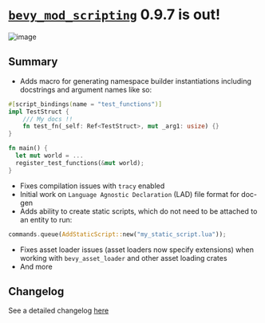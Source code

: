 # [`bevy_mod_scripting`](https://github.com/makspll/bevy_mod_scripting/) 0.9.7 is out!

![image](https://github.com/user-attachments/assets/6ae0f927-ea1b-4d90-a809-4cc513e49b18)

## Summary 
- Adds macro for generating namespace builder instantiations including docstrings and argument names like so:
```rust
#[script_bindings(name = "test_functions")]
impl TestStruct {
    /// My docs !!
    fn test_fn(_self: Ref<TestStruct>, mut _arg1: usize) {}
}

fn main() {
  let mut world = ...
  register_test_functions(&mut world);
}
```
- Fixes compilation issues with `tracy` enabled
- Initial work on `Language Agnostic Declaration` (LAD) file format for doc-gen
- Adds ability to create static scripts, which do not need to be attached to an entity to run: 
```rust
commands.queue(AddStaticScript::new("my_static_script.lua"));
```
- Fixes asset loader issues (asset loaders now specify extensions) when working with `bevy_asset_loader` and other asset loading crates
- And more

## Changelog
See a detailed changelog [here](https://github.com/makspll/bevy_mod_scripting/blob/main/CHANGELOG.md)

